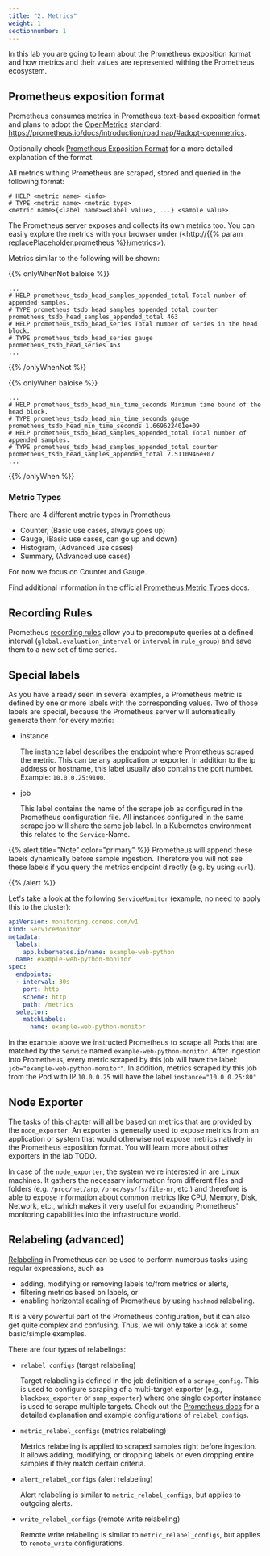 ```yaml
---
title: "2. Metrics"
weight: 1
sectionnumber: 1
---
```



In this lab you are going to learn about the Prometheus exposition format and how metrics and their values are represented withing the Prometheus ecosystem.

## Prometheus exposition format

Prometheus consumes metrics in Prometheus text-based exposition format and plans to adopt the [OpenMetrics](https://openmetrics.io/) standard: <https://prometheus.io/docs/introduction/roadmap/#adopt-openmetrics>.

Optionally check [Prometheus Exposition Format](https://prometheus.io/docs/instrumenting/exposition_formats/) for a more detailed explanation of the format.

All metrics withing Prometheus are scraped, stored and queried in the following format:
```promql
# HELP <metric name> <info>
# TYPE <metric name> <metric type>
<metric name>{<label name>=<label value>, ...} <sample value>
```

The Prometheus server exposes and collects its own metrics too. You can easily explore the metrics with your browser under (<http://{{% param replacePlaceholder.prometheus %}}/metrics>).

Metrics similar to the following will be shown:

{{% onlyWhenNot baloise %}}
```promql
...
# HELP prometheus_tsdb_head_samples_appended_total Total number of appended samples.
# TYPE prometheus_tsdb_head_samples_appended_total counter
prometheus_tsdb_head_samples_appended_total 463
# HELP prometheus_tsdb_head_series Total number of series in the head block.
# TYPE prometheus_tsdb_head_series gauge
prometheus_tsdb_head_series 463
...
```
{{% /onlyWhenNot %}}

{{% onlyWhen baloise %}}
```promql
...
# HELP prometheus_tsdb_head_min_time_seconds Minimum time bound of the head block.
# TYPE prometheus_tsdb_head_min_time_seconds gauge
prometheus_tsdb_head_min_time_seconds 1.669622401e+09
# HELP prometheus_tsdb_head_samples_appended_total Total number of appended samples.
# TYPE prometheus_tsdb_head_samples_appended_total counter
prometheus_tsdb_head_samples_appended_total 2.5110946e+07
...
```
{{% /onlyWhen %}}


### Metric Types


There are 4 different metric types in Prometheus

* Counter, (Basic use cases, always goes up)
* Gauge, (Basic use cases, can go up and down)
* Histogram, (Advanced use cases)
* Summary, (Advanced use cases)

For now we focus on Counter and Gauge.

Find additional information in the official [Prometheus Metric Types](https://prometheus.io/docs/concepts/metric_types/) docs.


## Recording Rules

Prometheus [recording rules](https://prometheus.io/docs/prometheus/latest/configuration/recording_rules/) allow you to precompute queries at a defined interval (`global.evaluation_interval` or `interval` in `rule_group`) and save them to a new set of time series.

## Special labels

As you have already seen in several examples, a Prometheus metric is defined by one or more labels with the corresponding values. Two of those labels are special, because the Prometheus server will automatically generate them for every metric:


* instance

     The instance label describes the endpoint where Prometheus scraped the metric. This can be any application or exporter. In addition to the ip address or hostname, this label usually also contains the port number. Example: `10.0.0.25:9100`.

* job

     This label contains the name of the scrape job as configured in the Prometheus configuration file. All instances configured in the same scrape job will share the same job label. In a Kubernetes environment this relates to the `Service`-Name.


{{% alert title="Note" color="primary" %}}
Prometheus will append these labels dynamically before sample ingestion. Therefore you will not see these labels if you query the metrics endpoint directly (e.g. by using `curl`).

{{% /alert %}}

Let's take a look at the following `ServiceMonitor` (example, no need to apply this to the cluster):

```yaml
apiVersion: monitoring.coreos.com/v1
kind: ServiceMonitor
metadata:
  labels:
    app.kubernetes.io/name: example-web-python
  name: example-web-python-monitor
spec:
  endpoints:
  - interval: 30s
    port: http
    scheme: http
    path: /metrics
  selector:
    matchLabels:
      name: example-web-python-monitor
```

In the example above we instructed Prometheus to scrape all Pods that are matched by the `Service` named `example-web-python-monitor`. After ingestion into Prometheus, every metric scraped by this job will have the label: `job="example-web-python-monitor"`. In addition, metrics scraped by this job from the Pod with IP `10.0.0.25` will have the label `instance="10.0.0.25:80"`

## Node Exporter

The tasks of this chapter will all be based on metrics that are provided by the `node_exporter`. An exporter is generally used to expose metrics from an application or system that would otherwise not expose metrics natively in the Prometheus exposition format. You will learn more about other exporters in the lab TODO.

In case of the `node_exporter`, the system we're interested in are Linux machines. It gathers the necessary information from different files and folders (e.g. `/proc/net/arp`, `/proc/sys/fs/file-nr`, etc.) and therefore is able to expose information about common metrics like CPU, Memory, Disk, Network, etc., which makes it very useful for expanding Prometheus' monitoring capabilities into the infrastructure world.

## Relabeling (advanced)

[Relabeling](https://prometheus.io/docs/prometheus/latest/configuration/configuration/#relabel_config) in Prometheus can be used to perform numerous tasks using regular expressions, such as

* adding, modifying or removing labels to/from metrics or alerts,
* filtering metrics based on labels, or
* enabling horizontal scaling of Prometheus by using `hashmod` relabeling.

It is a very powerful part of the Prometheus configuration, but it can also get quite complex and confusing. Thus, we will only take a look at some basic/simple examples.

There are four types of relabelings:

* `relabel_configs` (target relabeling)

  Target relabeling is defined in the job definition of a `scrape_config`. This is used to configure scraping of a multi-target exporter (e.g., `blackbox_exporter` or `snmp_exporter`) where one single exporter instance is used to scrape multiple targets. Check out the [Prometheus docs](https://prometheus.io/docs/guides/multi-target-exporter/#querying-multi-target-exporters-with-prometheus) for a detailed explanation and example configurations of `relabel_configs`.

* `metric_relabel_configs` (metrics relabeling)

  Metrics relabeling is applied to scraped samples right before ingestion. It allows adding, modifying, or dropping labels or even dropping entire samples if they match certain criteria.

* `alert_relabel_configs` (alert relabeling)

  Alert relabeling is similar to `metric_relabel_configs`, but applies to outgoing alerts.

* `write_relabel_configs` (remote write relabeling)

  Remote write relabeling is similar to `metric_relabel_configs`, but applies to `remote_write` configurations.

